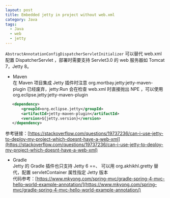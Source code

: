 ```yaml
---
layout: post
title: Embedded jetty in project without web.xml
category: Java
tags: 
  - Java 
  - web
  - jetty
---
```

`AbstractAnnotationConfigDispatcherServletInitializer` 可以替代 web.xml 配置 DispatcherServlet ，部署时需要支持 Servlet3.0 的 web 服务器如 Tomcat 7，Jetty 8。
- Maven  
在 Maven 项目集成 Jetty 插件时注意 org.mortbay.jetty:jetty-maven-plugin 已经废弃，jetty:Run 会在检查 web.xml 时直接抛出 NPE ，可以使用 org.eclipse.jetty:jetty-maven-plugin
```xml
   <dependency>
       <groupId>org.eclipse.jetty</groupId>
       <artifactId>jetty-maven-plugin</artifactId>
       <version>${jetty.version}</version>
   </dependency>
```
参考链接：[https://stackoverflow.com/questions/19737236/can-i-use-jetty-to-deploy-my-project-which-doesnt-have-a-web-xml](https://stackoverflow.com/questions/19737236/can-i-use-jetty-to-deploy-my-project-which-doesnt-have-a-web-xml)
- Gradle  
Jetty 的 Gradle 插件也只支持 Jetty 6 ==、 可以用 org.akhikhl.gretty 替代，配置 servletContainer 属性指定 Jetty 版本  
代码参考：[https://www.mkyong.com/spring-mvc/gradle-spring-4-mvc-hello-world-example-annotation/](https://www.mkyong.com/spring-mvc/gradle-spring-4-mvc-hello-world-example-annotation/)